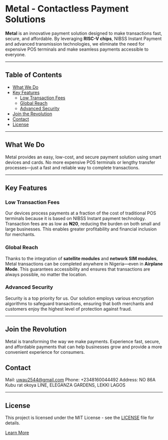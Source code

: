 # Metal - Contactless Payment Solutions

**Metal** is an innovative payment solution designed to make transactions fast, secure, and affordable. By leveraging **RISC-V chips**, NIBSS Instant Payment and advanced transmission technologies, we eliminate the need for expensive POS terminals and make seamless payments accessible to everyone.

---

## Table of Contents

- [What We Do](#what-we-do)
- [Key Features](#key-features)
  - [Low Transaction Fees](#low-transaction-fees)
  - [Global Reach](#global-reach)
  - [Advanced Security](#advanced-security)
- [Join the Revolution](#join-the-revolution)
- [Contact](#contact)
- [License](#license)

---

## What We Do

Metal provides an easy, low-cost, and secure payment solution using smart devices and cards. No more expensive POS terminals or lengthy transfer processes—just a fast and reliable way to complete transactions.

---

## Key Features

### Low Transaction Fees

Our devices process payments at a fraction of the cost of traditional POS terminals because it is based on NIBSS Instant payment technology. Transaction fees are as low as **₦20**, reducing the burden on both small and large businesses. This enables greater profitability and financial inclusion for merchants.

### Global Reach

Thanks to the integration of **satellite modules** and **network SIM modules**, Metal transactions can be completed anywhere in Nigeria—even in **Airplane Mode**. This guarantees accessibility and ensures that transactions are always possible, no matter the location.

### Advanced Security

Security is a top priority for us. Our solution employs various encryption algorithms to safeguard transactions, ensuring that both merchants and customers enjoy the highest level of protection against fraud.

---

## Join the Revolution

Metal is transforming the way we make payments. Experience fast, secure, and affordable payments that can help businesses grow and provide a more convenient experience for consumers.  

## Contact

Mail: [uwau2544@gmail.com](mailto:uwau2544@gmail.com)
Phone: +2348160044492
Address: NO 86A Kubu rat okoya LINE, ELEGANZA GARDENS, LEKKI LAGOS

---

## License

This project is licensed under the MIT License - see the [LICENSE](LICENSE) file for details.

[Learn More](https://makuo12.github.io/metal/main.html)
